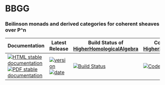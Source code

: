 <!-- BEGIN HEADER -->
# BBGG

### Beilinson monads and derived categories for coherent sheaves over P^n

| Documentation | Latest Release | Build Status of [HigherHomologicalAlgebra](/../../) | Code Coverage of [HigherHomologicalAlgebra](/../../) |
| ------------- | -------------- | ------------ | ------------- |
| [![HTML stable documentation][html-img]][html-url] [![PDF stable documentation][pdf-img]][pdf-url] | [![version][version-img]][version-url] [![date][date-img]][date-url] | [![Build Status][tests-img]][tests-url] | [![Code Coverage][codecov-img]][codecov-url] |

<!-- END HEADER -->

<!-- BEGIN FOOTER -->
[html-img]: https://img.shields.io/badge/HTML-stable-blue.svg
[html-url]: https://homalg-project.github.io/HigherHomologicalAlgebra/BBGG/doc/chap0_mj.html

[pdf-img]: https://img.shields.io/badge/PDF-stable-blue.svg
[pdf-url]: https://homalg-project.github.io/HigherHomologicalAlgebra/BBGG/download_pdf.html

[version-img]: https://img.shields.io/endpoint?url=https://homalg-project.github.io/HigherHomologicalAlgebra/BBGG/badge_version.json
[version-url]: https://homalg-project.github.io/HigherHomologicalAlgebra/BBGG/view_release.html

[date-img]: https://img.shields.io/endpoint?url=https://homalg-project.github.io/HigherHomologicalAlgebra/BBGG/badge_date.json
[date-url]: https://homalg-project.github.io/HigherHomologicalAlgebra/BBGG/view_release.html

[tests-img]: https://github.com/homalg-project/HigherHomologicalAlgebra/workflows/Tests/badge.svg?branch=master
[tests-url]: https://github.com/homalg-project/HigherHomologicalAlgebra/actions?query=workflow%3ATests+branch%3Amaster

[codecov-img]: https://codecov.io/gh/homalg-project/HigherHomologicalAlgebra/branch/master/graph/badge.svg
[codecov-url]: https://codecov.io/gh/homalg-project/HigherHomologicalAlgebra
<!-- END FOOTER -->
